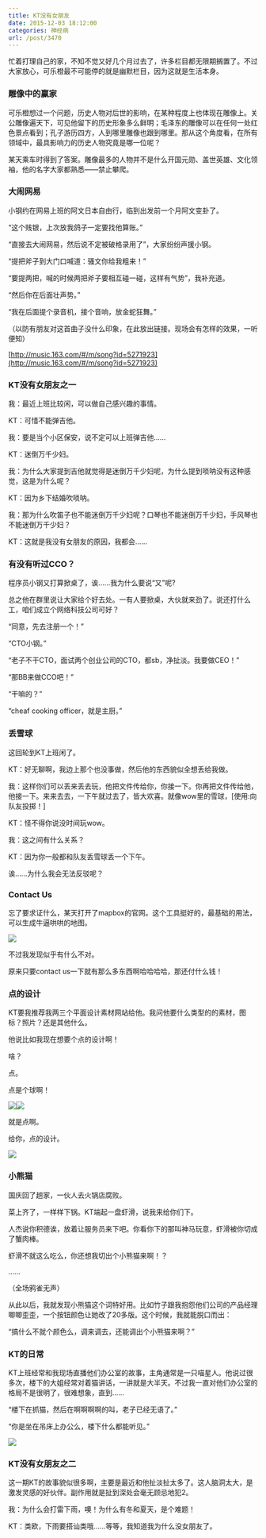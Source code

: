 ```yaml
---
title: KT没有女朋友
date: 2015-12-03 18:12:00
categories: 神经病
url: /post/3470
---
```


忙着打理自己的家，不知不觉又好几个月过去了，许多栏目都无限期搁置了。不过大家放心，可乐橙最不可能停的就是幽默栏目，因为这就是生活本身。

### 雕像中的赢家

可乐橙想过一个问题，历史人物对后世的影响，在某种程度上也体现在雕像上。关公雕像遍天下，可见他留下的历史形象多么鲜明；毛泽东的雕像可以在任何一处红色景点看到；孔子游历四方，人到哪里雕像也跟到哪里。那从这个角度看，在所有领域中，最具影响力的历史人物究竟是哪一位呢？

某天乘车时得到了答案。雕像最多的人物并不是什么开国元勋、盖世英雄、文化领袖，他的名字大家都熟悉——禁止攀爬。

### 大闹网易

小钢约在网易上班的阿文日本自由行，临到出发前一个月阿文变卦了。

“这个贱银，上次放我鸽子一定要找他算账。”

“直接去大闹网易，然后说不定被破格录用了”，大家纷纷声援小钢。

“提把斧子到大门口喊道：骚文你给我粗来！”

“要提两把，喊的时候两把斧子要相互碰一碰，这样有气势”，我补充道。

“然后你在后面壮声势。”

“我在后面提个录音机，接个音响，放金蛇狂舞。”

（以防有朋友对这首曲子没什么印象，在此放出链接。现场会有怎样的效果，一听便知）

[http://music.163.com/#/m/song?id=5271923](http://music.163.com/#/m/song?id=5271923)

### KT没有女朋友之一

我：最近上班比较闲，可以做自己感兴趣的事情。

KT：可惜不能弹吉他。

我：要是当个小区保安，说不定可以上班弹吉他…… 

KT：迷倒万千少妇。

我：为什么大家提到吉他就觉得是迷倒万千少妇呢，为什么提到唢呐没有这种感觉，这是为什么呢？

KT：因为乡下结婚吹唢呐。

我：那为什么吹笛子也不能迷倒万千少妇呢？口琴也不能迷倒万千少妇，手风琴也不能迷倒万千少妇？

KT：这就是我没有女朋友的原因，我都会……

### 有没有听过CCO？

程序员小钢又打算掀桌了，诶……我为什么要说“又”呢?

总之他在群里说让大家给个好去处。一有人要掀桌，大伙就来劲了。说还打什么工，咱们成立个网络科技公司可好？

“同意，先去注册一个！”

“CTO小钢。”

“老子不干CTO，面试两个创业公司的CTO，都sb，净扯淡。我要做CEO！”

“那BB来做CCO吧！”

“干嘛的？”

“cheaf cooking officer，就是主厨。”

### 丢雪球

这回轮到KT上班闲了。

KT：好无聊啊，我边上那个也没事做，然后他的东西貌似全想丢给我做。

我：这样你们可以丢来丢去玩，他把文件传给你，你接一下。你再把文件传给他，他接一下。来来去去，一下午就过去了，皆大欢喜。就像wow里的雪球，[使用:向队友投掷！]

KT：怪不得你说没时间玩wow。

我：这之间有什么关系？

KT：因为你一般都和队友丢雪球丢一个下午。

诶……为什么我会无法反驳呢？

### Contact Us

忘了要求证什么，某天打开了mapbox的官网。这个工具挺好的，最基础的用法，可以生成牛逼哄哄的地图。

![](http://qiniu.colacdn.com/img/posts/2015-12/12-03/1.png)

不过我发现似乎有什么不对。

原来只要contact us一下就有那么多东西啊哈哈哈哈，那还付什么钱！

### 点的设计

KT要我推荐我两三个平面设计素材网站给他。我问他要什么类型的的素材，图标？照片？还是其他什么。

他说比如我现在想要个点的设计啊！

啥？

点。

点是个球啊！

![](http://qiniu.colacdn.com/img/posts/2015-12/12-03/2.png)![](http://qiniu.colacdn.com/img/posts/2015-12/12-03/3.jpg)

就是点啊。

给你，点的设计。

![](http://qiniu.colacdn.com/img/posts/2015-12/12-03/4.png)

### 小熊猫

国庆回了趟家，一伙人去火锅店腐败。

菜上齐了，一样样下锅。KT端起一盘虾滑，说我来给你们下。

人杰说你积德诶，放着让服务员来下吧。你看你下的那叫神马玩意，虾滑被你切成了蟹肉棒。

虾滑不就这么吃么，你还想我切出个小熊猫来啊！？

……

（全场鸦雀无声）

从此以后，我就发现小熊猫这个词特好用。比如竹子跟我抱怨他们公司的产品经理唧唧歪歪，一个按钮颜色让她改了20多版。这个时候，我就能脱口而出：

“搞什么不就个颜色么，调来调去，还能调出个小熊猫来啊？”

### KT的日常

KT上班经常和我现场直播他们办公室的故事，主角通常是一只喵星人。他说过很多次，楼下的大姐经常对着猫讲话，一讲就是大半天。不过我一直对他们办公室的格局不是很明了，很难想象，直到……

“楼下在抓猫，然后在啊啊啊啊的叫，老子已经无语了。”

“你是坐在吊床上办公么，楼下什么都能听见。”

![](http://qiniu.colacdn.com/img/posts/2015-12/12-03/5.png)

### KT没有女朋友之二

这一期KT的故事貌似很多啊，主要是最近和他扯淡扯太多了。这人脑洞太大，是激发灵感的好伙伴。副作用就是扯到深处会毫无顾忌地犯2。

我：为什么会打雷下雨，噢！为什么有冬和夏天，是个难题！

KT：类欧，下雨要搭讪类哦……等等，我知道我为什么没女朋友了。